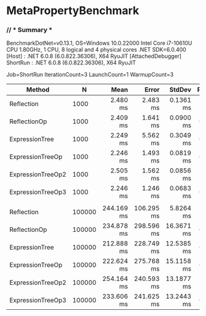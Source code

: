 # MetaPropertyBenchmark


### // * Summary *

BenchmarkDotNet=v0.13.1, OS=Windows 10.0.22000
Intel Core i7-10610U CPU 1.80GHz, 1 CPU, 8 logical and 4 physical cores
.NET SDK=6.0.400
  [Host]   : .NET 6.0.8 (6.0.822.36306), X64 RyuJIT  [AttachedDebugger]
  ShortRun : .NET 6.0.8 (6.0.822.36306), X64 RyuJIT

Job=ShortRun  IterationCount=3  LaunchCount=1
WarmupCount=3

|            Method |      N |       Mean |      Error |     StdDev | Ratio | RatioSD |      Gen 0 | Allocated |
|------------------ |------- |-----------:|-----------:|-----------:|------:|--------:|-----------:|----------:|
|        Reflection |   1000 |   2.480 ms |   2.483 ms |  0.1361 ms |  1.00 |    0.00 |    97.6563 |    414 KB |
|      ReflectionOp |   1000 |   2.409 ms |   1.641 ms |  0.0900 ms |  0.97 |    0.02 |    97.6563 |    414 KB |
|    ExpressionTree |   1000 |   2.249 ms |   5.562 ms |  0.3049 ms |  0.91 |    0.18 |    97.6563 |    414 KB |
|  ExpressionTreeOp |   1000 |   2.246 ms |   1.493 ms |  0.0819 ms |  0.91 |    0.02 |    74.2188 |    305 KB |
| ExpressionTreeOp2 |   1000 |   2.505 ms |   1.562 ms |  0.0856 ms |  1.01 |    0.09 |    82.0313 |    340 KB |
| ExpressionTreeOp3 |   1000 |   2.246 ms |   1.246 ms |  0.0683 ms |  0.91 |    0.07 |    74.2188 |    305 KB |
|                   |        |            |            |            |       |         |            |           |
|        Reflection | 100000 | 244.169 ms | 106.295 ms |  5.8264 ms |  1.00 |    0.00 | 10000.0000 | 41,411 KB |
|      ReflectionOp | 100000 | 234.878 ms | 298.596 ms | 16.3671 ms |  0.96 |    0.05 | 10000.0000 | 41,413 KB |
|    ExpressionTree | 100000 | 212.888 ms | 228.749 ms | 12.5385 ms |  0.87 |    0.03 | 10000.0000 | 41,411 KB |
|  ExpressionTreeOp | 100000 | 222.624 ms | 275.768 ms | 15.1158 ms |  0.91 |    0.08 |  7000.0000 | 30,473 KB |
| ExpressionTreeOp2 | 100000 | 254.164 ms | 240.593 ms | 13.1877 ms |  1.04 |    0.04 |  8000.0000 | 33,989 KB |
| ExpressionTreeOp3 | 100000 | 233.606 ms | 241.625 ms | 13.2443 ms |  0.96 |    0.05 |  7000.0000 | 30,473 KB |
